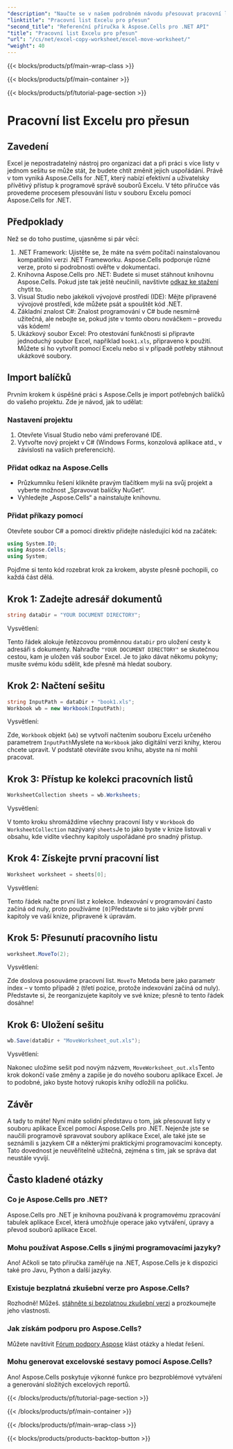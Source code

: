 ```yaml
---
"description": "Naučte se v našem podrobném návodu přesouvat pracovní listy v Excelu pomocí Aspose.Cells pro .NET. Zvládněte umění programování v Excelu."
"linktitle": "Pracovní list Excelu pro přesun"
"second_title": "Referenční příručka k Aspose.Cells pro .NET API"
"title": "Pracovní list Excelu pro přesun"
"url": "/cs/net/excel-copy-worksheet/excel-move-worksheet/"
"weight": 40
---
```


{{< blocks/products/pf/main-wrap-class >}}

{{< blocks/products/pf/main-container >}}

{{< blocks/products/pf/tutorial-page-section >}}

# Pracovní list Excelu pro přesun

## Zavedení

Excel je nepostradatelný nástroj pro organizaci dat a při práci s více listy v jednom sešitu se může stát, že budete chtít změnit jejich uspořádání. Právě v tom vyniká Aspose.Cells for .NET, který nabízí efektivní a uživatelsky přívětivý přístup k programově správě souborů Excelu. V této příručce vás provedeme procesem přesouvání listu v souboru Excelu pomocí Aspose.Cells for .NET.

## Předpoklady

Než se do toho pustíme, ujasněme si pár věcí:

1. .NET Framework: Ujistěte se, že máte na svém počítači nainstalovanou kompatibilní verzi .NET Frameworku. Aspose.Cells podporuje různé verze, proto si podrobnosti ověřte v dokumentaci.
2. Knihovna Aspose.Cells pro .NET: Budete si muset stáhnout knihovnu Aspose.Cells. Pokud jste tak ještě neučinili, navštivte [odkaz ke stažení](https://releases.aspose.com/cells/net/) chytit to.
3. Visual Studio nebo jakékoli vývojové prostředí (IDE): Mějte připravené vývojové prostředí, kde můžete psát a spouštět kód .NET.
4. Základní znalost C#: Znalost programování v C# bude nesmírně užitečná, ale nebojte se, pokud jste v tomto oboru nováčkem – provedu vás kódem!
5. Ukázkový soubor Excel: Pro otestování funkčnosti si připravte jednoduchý soubor Excel, například `book1.xls`, připraveno k použití. Můžete si ho vytvořit pomocí Excelu nebo si v případě potřeby stáhnout ukázkové soubory.

## Import balíčků

Prvním krokem k úspěšné práci s Aspose.Cells je import potřebných balíčků do vašeho projektu. Zde je návod, jak to udělat:

### Nastavení projektu

1. Otevřete Visual Studio nebo vámi preferované IDE.
2. Vytvořte nový projekt v C# (Windows Forms, konzolová aplikace atd., v závislosti na vašich preferencích).

### Přidat odkaz na Aspose.Cells

- Průzkumníku řešení klikněte pravým tlačítkem myši na svůj projekt a vyberte možnost „Spravovat balíčky NuGet“.
- Vyhledejte „Aspose.Cells“ a nainstalujte knihovnu.

### Přidat příkazy pomocí

Otevřete soubor C# a pomocí direktiv přidejte následující kód na začátek:

```csharp
using System.IO;
using Aspose.Cells;
using System;
```

Pojďme si tento kód rozebrat krok za krokem, abyste přesně pochopili, co každá část dělá.

## Krok 1: Zadejte adresář dokumentů

```csharp
string dataDir = "YOUR DOCUMENT DIRECTORY";
```

Vysvětlení: 

Tento řádek alokuje řetězcovou proměnnou `dataDir` pro uložení cesty k adresáři s dokumenty. Nahraďte `"YOUR DOCUMENT DIRECTORY"` se skutečnou cestou, kam je uložen váš soubor Excel. Je to jako dávat někomu pokyny; musíte svému kódu sdělit, kde přesně má hledat soubory.

## Krok 2: Načtení sešitu

```csharp
string InputPath = dataDir + "book1.xls";
Workbook wb = new Workbook(InputPath);
```

Vysvětlení:  

Zde, `Workbook` objekt (`wb`) se vytvoří načtením souboru Excelu určeného parametrem `InputPath`Myslete na `Workbook` jako digitální verzi knihy, kterou chcete upravit. V podstatě otevíráte svou knihu, abyste na ní mohli pracovat.

## Krok 3: Přístup ke kolekci pracovních listů

```csharp
WorksheetCollection sheets = wb.Worksheets;
```

Vysvětlení:  

V tomto kroku shromáždíme všechny pracovní listy v `Workbook` do `WorksheetCollection` nazývaný `sheets`Je to jako byste v knize listovali v obsahu, kde vidíte všechny kapitoly uspořádané pro snadný přístup.

## Krok 4: Získejte první pracovní list

```csharp
Worksheet worksheet = sheets[0];
```

Vysvětlení:  

Tento řádek načte první list z kolekce. Indexování v programování často začíná od nuly, proto používáme `[0]`Představte si to jako výběr první kapitoly ve vaší knize, připravené k úpravám.

## Krok 5: Přesunutí pracovního listu

```csharp
worksheet.MoveTo(2);
```

Vysvětlení:  

Zde doslova posouváme pracovní list. `MoveTo` Metoda bere jako parametr index – v tomto případě `2` (třetí pozice, protože indexování začíná od nuly). Představte si, že reorganizujete kapitoly ve své knize; přesně to tento řádek dosáhne!

## Krok 6: Uložení sešitu

```csharp
wb.Save(dataDir + "MoveWorksheet_out.xls");
```

Vysvětlení:  

Nakonec uložíme sešit pod novým názvem, `MoveWorksheet_out.xls`Tento krok dokončí vaše změny a zapíše je do nového souboru aplikace Excel. Je to podobné, jako byste hotový rukopis knihy odložili na poličku.

## Závěr

A tady to máte! Nyní máte solidní představu o tom, jak přesouvat listy v souboru aplikace Excel pomocí Aspose.Cells pro .NET. Nejenže jste se naučili programově spravovat soubory aplikace Excel, ale také jste se seznámili s jazykem C# a některými praktickými programovacími koncepty. Tato dovednost je neuvěřitelně užitečná, zejména s tím, jak se správa dat neustále vyvíjí.

## Často kladené otázky

### Co je Aspose.Cells pro .NET?
Aspose.Cells pro .NET je knihovna používaná k programovému zpracování tabulek aplikace Excel, která umožňuje operace jako vytváření, úpravy a převod souborů aplikace Excel.

### Mohu používat Aspose.Cells s jinými programovacími jazyky?
Ano! Ačkoli se tato příručka zaměřuje na .NET, Aspose.Cells je k dispozici také pro Javu, Python a další jazyky.

### Existuje bezplatná zkušební verze pro Aspose.Cells?
Rozhodně! Můžeš. [stáhněte si bezplatnou zkušební verzi](https://releases.aspose.com/) a prozkoumejte jeho vlastnosti.

### Jak získám podporu pro Aspose.Cells?
Můžete navštívit [Fórum podpory Aspose](https://forum.aspose.com/c/cells/9) klást otázky a hledat řešení.

### Mohu generovat excelovské sestavy pomocí Aspose.Cells?
Ano! Aspose.Cells poskytuje výkonné funkce pro bezproblémové vytváření a generování složitých excelových reportů.

{{< /blocks/products/pf/tutorial-page-section >}}

{{< /blocks/products/pf/main-container >}}

{{< /blocks/products/pf/main-wrap-class >}}

{{< blocks/products/products-backtop-button >}}